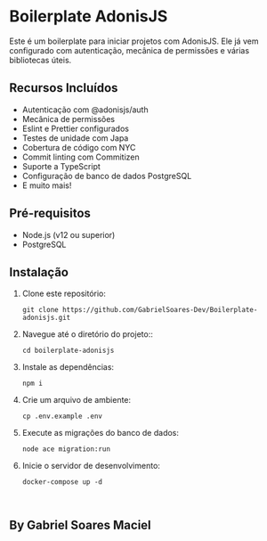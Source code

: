 # Boilerplate AdonisJS

Este é um boilerplate para iniciar projetos com AdonisJS. Ele já vem configurado com autenticação, mecânica de permissões e várias bibliotecas úteis.

## Recursos Incluídos

- Autenticação com @adonisjs/auth
- Mecânica de permissões
- Eslint e Prettier configurados
- Testes de unidade com Japa
- Cobertura de código com NYC
- Commit linting com Commitizen
- Suporte a TypeScript
- Configuração de banco de dados PostgreSQL
- E muito mais!

## Pré-requisitos

- Node.js (v12 ou superior)
- PostgreSQL

## Instalação

1. Clone este repositório:
   ```shell
   git clone https://github.com/GabrielSoares-Dev/Boilerplate-adonisjs.git
2. Navegue até o diretório do projeto::
   ```shell
   cd boilerplate-adonisjs
3. Instale as dependências:
   ```shell
   npm i
4. Crie um arquivo de ambiente:
   ```shell
   cp .env.example .env
5. Execute as migrações do banco de dados:
   ```shell
   node ace migration:run
6. Inicie o servidor de desenvolvimento:
   ```shell
   docker-compose up -d



## By Gabriel Soares Maciel